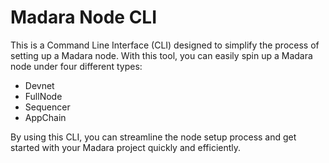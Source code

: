 # Madara Node CLI

This is a Command Line Interface (CLI) designed to simplify the process of setting up a Madara node. With this tool, you can easily spin up a Madara node under four different types:

* Devnet
* FullNode
* Sequencer
* AppChain

By using this CLI, you can streamline the node setup process and get started with your Madara project quickly and efficiently.



